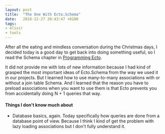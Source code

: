 ```yaml
---
layout: post
title:  "The One With Ecto.Schema"
date:   2018-12-27 20:43:47 +0100
tags: 
- elixir
- tools
---
```


After all the eating and mindless conversation during the Christmas days, I decided today is a good day to get back into doing something useful, so I read the Schema chapter in [Programming Ecto](https://pragprog.com/book/wmecto/programming-ecto).

It did not provide me with lots of new information because I had kind of grasped the most important ideas of Ecto.Schema from the way we used it in our projects. But I learned how to use many-to-many associations with or without a join table Schema. And I learned that the reason you have to preload associations when you want to use them is that Ecto prevents you from accidentally doing N + 1 queries that way.

#### Things I don't know much about
- Database basics, again. Today specifically how queries are done from a database point of view. Because I think I kind of get the problem with lazy loading associations but I don't fully understand it.
